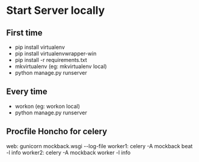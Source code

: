 # Start Server locally

## First time

- pip install virtualenv
- pip install virtualenvwrapper-win
- pip install -r requirements.txt
- mkvirtualenv <some name for the environment> (eg: mkvirtualenv local)
- python manage.py runserver

## Every time

- workon <environment name> (eg: workon local)
- python manage.py runserver

## Procfile Honcho for celery

web: gunicorn mockback.wsgi --log-file
worker1: celery -A mockback beat -l info
worker2: celery -A mockback worker -l info
